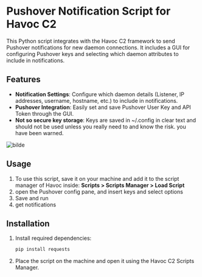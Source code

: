 # Pushover Notification Script for Havoc C2

This Python script integrates with the Havoc C2 framework to send Pushover notifications for new daemon connections. It includes a GUI for configuring Pushover keys and selecting which daemon attributes to include in notifications.

## Features
- **Notification Settings**: Configure which daemon details (Listener, IP addresses, username, hostname, etc.) to include in notifications.
- **Pushover Integration**: Easily set and save Pushover User Key and API Token through the GUI.
- **Not so secure key storage**: Keys are saved in ~/.config in clear text and should not be used unless you really need to and know the risk. you have been warned. 

![bilde](https://github.com/2spentest/Havoc_pushover/assets/6630936/21a20af1-ecee-47e4-8669-ea0a72322535)


## Usage
1. To use this script, save it on your machine and add it to the script manager of Havoc inside:
**Scripts > Scripts Manager > Load Script**
2. open the Pushover config pane, and insert keys and select options
3. Save and run
4. get notifications

## Installation
1. Install required dependencies:
    ```bash
    pip install requests
    ```
2. Place the script on the machine and open it using the Havoc C2 Scripts Manager.
